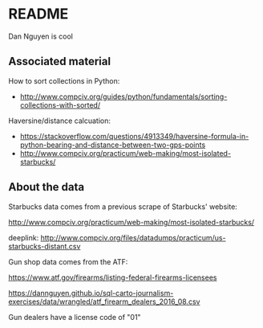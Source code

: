 # README

Dan Nguyen is cool


## Associated material

How to sort collections in Python:

- http://www.compciv.org/guides/python/fundamentals/sorting-collections-with-sorted/

Haversine/distance calcuation:
- https://stackoverflow.com/questions/4913349/haversine-formula-in-python-bearing-and-distance-between-two-gps-points
- http://www.compciv.org/practicum/web-making/most-isolated-starbucks/



## About the data

Starbucks data comes from a previous scrape of Starbucks' website:

http://www.compciv.org/practicum/web-making/most-isolated-starbucks/

deeplink: http://www.compciv.org/files/datadumps/practicum/us-starbucks-distant.csv

Gun shop data comes from the ATF:

https://www.atf.gov/firearms/listing-federal-firearms-licensees

https://dannguyen.github.io/sql-carto-journalism-exercises/data/wrangled/atf_firearm_dealers_2016_08.csv

Gun dealers have a license code of "01"


